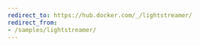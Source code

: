 ```yaml
---
redirect_to: https://hub.docker.com/_/lightstreamer/
redirect_from:
- /samples/lightstreamer/
---
```

